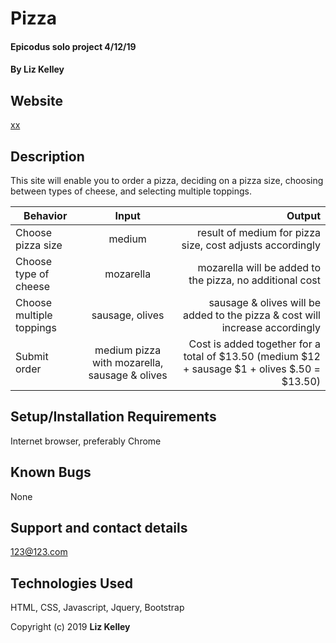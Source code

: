 # Pizza

#### Epicodus solo project 4/12/19

#### By **Liz Kelley**

## Website
[xx](https://)

## Description

This site will enable you to order a pizza, deciding on a pizza size, choosing between types of cheese, and selecting multiple toppings.

| Behavior | Input | Output | 
| ------------- |:-------------:| -----:| 
| Choose pizza size | medium | result of medium for pizza size, cost adjusts accordingly | 
| Choose type of cheese | mozarella | mozarella will be added to the pizza, no additional cost | 
| Choose multiple toppings | sausage, olives | sausage & olives will be added to the pizza & cost will increase accordingly | 
| Submit order | medium pizza with mozarella, sausage & olives | Cost is added together for a total of $13.50 (medium $12 + sausage $1 + olives $.50 = $13.50) | 

## Setup/Installation Requirements

Internet browser, preferably Chrome

## Known Bugs

None

## Support and contact details

123@123.com

## Technologies Used

HTML, CSS, Javascript, Jquery, Bootstrap

Copyright (c) 2019 **Liz Kelley**
